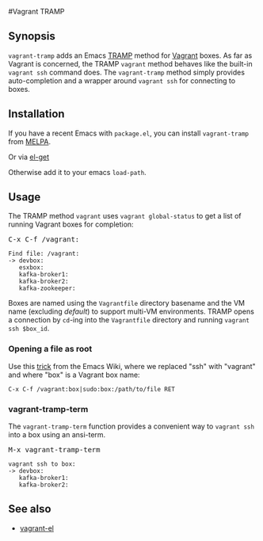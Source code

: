 #Vagrant TRAMP

## Synopsis

`vagrant-tramp` adds an Emacs
[TRAMP](http://www.gnu.org/software/tramp/) method for
[Vagrant](http://vagrantup.com/) boxes.  As far as Vagrant is
concerned, the TRAMP `vagrant` method behaves like the built-in
`vagrant ssh` command does.  The `vagrant-tramp` method simply
provides auto-completion and a wrapper around `vagrant ssh` for
connecting to boxes.

## Installation

If you have a recent Emacs with `package.el`, you can install
`vagrant-tramp` from [MELPA](http://melpa.milkbox.net/).

Or via [el-get](http://tapoueh.org/emacs/el-get.html)

Otherwise add it to your emacs `load-path`.

## Usage

The TRAMP method `vagrant` uses `vagrant global-status` to get a list
of running Vagrant boxes for completion:

<kbd>C-x C-f /vagrant:</kbd>

    Find file: /vagrant:
    -> devbox:
       esxbox:
       kafka-broker1:
       kafka-broker2:
       kafka-zookeeper:

Boxes are named using the `Vagrantfile` directory basename and the VM
name (excluding *default*) to support multi-VM environments. TRAMP
opens a connection by `cd`-ing into the `Vagrantfile` directory and
running `vagrant ssh $box_id`.

### Opening a file as root

Use this [trick](http://www.emacswiki.org/emacs/TrampMode#toc10) from
the Emacs Wiki, where we replaced "ssh" with "vagrant" and where "box"
is a Vagrant box name:

    C-x C-f /vagrant:box|sudo:box:/path/to/file RET

### vagrant-tramp-term

The `vagrant-tramp-term` function provides a convenient way to
`vagrant ssh` into a box using an ansi-term.

<kbd>M-x vagrant-tramp-term</kbd>

    vagrant ssh to box:
    -> devbox:
       kafka-broker1:
       kafka-broker2:

## See also

* [vagrant-el](https://github.com/ottbot/vagrant.el)
